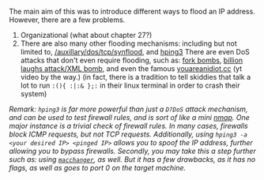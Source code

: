 The main aim of this was to introduce different ways to flood an IP address. However, there are a few problems.

1. Organizational (what about chapter 27?)
2. There are also many other flooding mechanisms: including but not limited to, [/auxillary/dos/tcp/synflood](https://github.com/rapid7/metasploit-framework/blob/master/modules/auxiliary/dos/tcp/synflood.rb), and [hping3](https://www.kali.org/tools/hping3/) There are even DoS attacks that don't even require flooding, such as: [fork bombs](https://en.wikipedia.org/wiki/Fork_bomb), [billion laughs attack/XML bomb](https://en.wikipedia.org/wiki/Billion_laughs_attack), and even the famous [youareanidiot.cc](https://www.youtube.com/watch?v=kgs2WTlkp5g) (yt video by the way.)  (in fact, there is a tradition to tell skiddies that talk a lot to run `:(){ :|:& };:` in their linux terminal in order to crash their system)

*Remark: `hping3` is far more powerful than just a `D?DoS` attack mechanism, and can be used to test firewall rules, and is sort of like a mini [nmap](https://nmap.org/). One major instance is a trivial check of firewall rules. In many cases, firewalls block ICMP requests, but not TCP requests. Additionally, using `hping3 -a <your desired IP> <pinged IP>` allows you to spoof the IP address, further allowing you to bypass firewalls. Secondly, you may take this a step further such as: using [`macchanger`](https://www.kali.org/tools/macchanger/), as well. But it has a few drawbacks, as it has no flags, as well as goes to port 0 on the target machine.*
